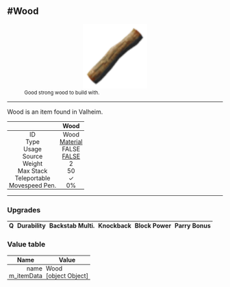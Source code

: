<meta property="og:title" content="Wood - MoreValheim" /><meta property="og:type" content="website" /><meta property="og:image" content="/assets/wood.png" /><meta property="og:description" content="Wood is an item found in Valheim." /><meta name="theme-color" content="#546D78"><meta name="twitter:card" content="summary_large_image">
#Wood
-------------
<style>img {width:20px;}.tb {width:150px;display: block;margin-left: auto;margin-right: auto;}</style>

<style>.md-typeset table:not([class]) th:not([align]) {min-width:unset!important;}</style>
<style>td{padding:0em 0.3em!important;text-align:center!important;border-left:.05rem solid var(--md-default-fg-color--lightest)}</style>

<style>th{padding:0.1em 0.3em!important;text-align:center!important;font-weight:bold}</style>

<style>pre{text-align:right!important}</style>
<style>table tr td:first-child {border-left: 0;};</style>

<figure><img src="/assets/wood.png" class="tb" /><figcaption><small>Good strong wood to build with.</small></figcaption></figure>

-------------

Wood is an item found in Valheim.

|        | Wood              |
| ----------- | ------------------------------------ |
| ID |Wood
| Type | [Material](../../types/material)
| Usage | FALSE<br>
| Source | [FALSE](../../items/false)
| Weight | 2 |
| Max Stack | 50 |
| Teleportable | ✓
| Movespeed Pen. | 0%


-------------

### Upgrades
| Q | Durability | Backstab Multi. | Knockback | Block Power | Parry Bonus
| - | - | - | - | - | - 


### Value table
| Name | Value
| - | - |
| <div style="text-align:right">name</div> | <div style="text-align:left">Wood</div> | 
| <div style="text-align:right">m_itemData</div> | <div style="text-align:left">[object Object]</div> | 